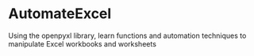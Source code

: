 # AutomateExcel
Using the openpyxl library, learn functions and automation techniques to manipulate Excel workbooks and worksheets 
